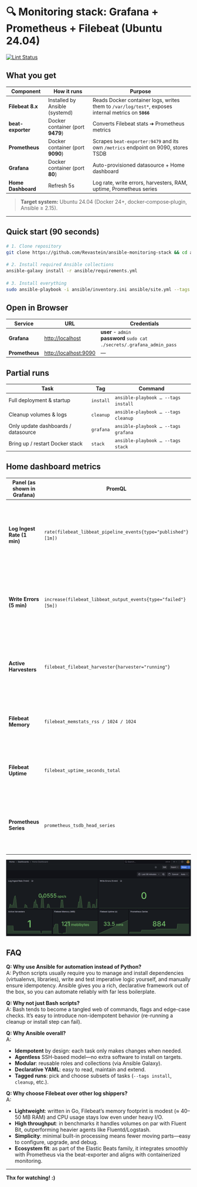 # 🔍 Monitoring stack: Grafana + Prometheus + Filebeat (Ubuntu 24.04)

[![Lint Status](https://github.com/Revastein/ansible-monitoring-stack/actions/workflows/lint.yml/badge.svg)](https://github.com/Revastein/ansible-monitoring-stack/actions/workflows/lint.yml)

## What you get

| Component          | How it runs                      | Purpose                                                                                              |
|--------------------|----------------------------------|------------------------------------------------------------------------------------------------------|
| **Filebeat 8.x**   | Installed by Ansible (systemd)   | Reads Docker container logs, writes them to `/var/log/test*`, exposes internal metrics on **`5066`** |
| **beat-exporter**  | Docker container (port **9479**) | Converts Filebeat stats ➔ Prometheus metrics                                                         |
| **Prometheus**     | Docker container (port **9090**) | Scrapes `beat-exporter:9479` and its own `/metrics` endpoint on 9090, stores TSDB                    |
| **Grafana**        | Docker container (port **80**)   | Auto-provisioned datasource + Home dashboard                                                         |
| **Home Dashboard** | Refresh 5s                       | Log rate, write errors, harvesters, RAM, uptime, Prometheus series                                   |                                   |

> **Target system:** Ubuntu 24.04 (Docker 24+, docker‑compose‑plugin, Ansible ≥ 2.15).

---

## Quick start (90 seconds)

```bash
# 1. Clone repository
git clone https://github.com/Revastein/ansible-monitoring-stack && cd ansible-monitoring-stack

# 2. Install required Ansible collections
ansible-galaxy install -r ansible/requirements.yml

# 3. Install everything
sudo ansible-playbook -i ansible/inventory.ini ansible/site.yml --tags install
```

## Open in Browser

| Service        | URL                     | Credentials                                                                    |
|----------------|-------------------------|--------------------------------------------------------------------------------|
| **Grafana**    | <http://localhost>      | **user** - `admin` <br/> **password** `sudo cat ./secrets/.grafana_admin_pass` |
| **Prometheus** | <http://localhost:9090> | —                                                                              |

## Partial runs

| Task                                | Tag       | Command                             |
|-------------------------------------|-----------|-------------------------------------|
| Full deployment & startup           | `install` | `ansible-playbook … --tags install` |
| Cleanup volumes & logs              | `cleanup` | `ansible-playbook … --tags cleanup` |
| Only update dashboards / datasource | `grafana` | `ansible-playbook … --tags grafana` |
| Bring up / restart Docker stack     | `stack`   | `ansible-playbook … --tags stack`   |

## Home dashboard metrics

| Panel (as shown in Grafana) | PromQL                                                         | What it tells you & why it matters                                                                                                                                     |
|-----------------------------|----------------------------------------------------------------|------------------------------------------------------------------------------------------------------------------------------------------------------------------------|
| **Log Ingest Rate (1 min)** | `rate(filebeat_libbeat_pipeline_events{type="published"}[1m])` | Average number of log events published per second over the last minute. **Spike** = heavy load or error burst; **drop to 0** = Filebeat may have stopped reading logs. |
| **Write Errors (5 min)**    | `increase(filebeat_libbeat_output_events{type="failed"}[5m])`  | Count of log events Filebeat failed to ship in the last 5 minutes. Any non‑zero value warrants a look at network/storage health.                                       |
| **Active Harvesters**       | `filebeat_filebeat_harvester{harvester="running"}`             | How many harvester jobs are currently reading log files. Sudden changes hint at container churn or autodiscovery issues.                                               |
| **Filebeat Memory**         | `filebeat_memstats_rss / 1024 / 1024`                          | Resident memory used by Filebeat (in MB). Keeps leak or oversizing visible on low‑RAM hosts.                                                                           |
| **Filebeat Uptime**         | `filebeat_uptime_seconds_total`                                | How long Filebeat has been running without restart. Frequent resets point to crashes or restarts by systemd.                                                           |
| **Prometheus Series**       | `prometheus_tsdb_head_series`                                  | Number of active time‑series in Prometheus. A fast‑growing count signals the need for more RAM or sharding.                                                            |

![img.png](metrics.png)

## FAQ

**Q: Why use Ansible for automation instead of Python?**  
A: Python scripts usually require you to manage and install dependencies (virtualenvs, libraries), write and test
imperative logic yourself, and manually ensure idempotency. Ansible gives you a rich, declarative framework out of the
box, so you can automate reliably with far less boilerplate.

**Q: Why not just Bash scripts?**  
A: Bash tends to become a tangled web of commands, flags and edge-case checks. It’s easy to introduce non-idempotent
behavior (re-running a cleanup or install step can fail).

**Q: Why Ansible overall?**  
A:

- **Idempotent** by design: each task only makes changes when needed.
- **Agentless** SSH-based model—no extra software to install on targets.
- **Modular**: reusable roles and collections (via Ansible Galaxy).
- **Declarative YAML**: easy to read, maintain and extend.
- **Tagged runs**: pick and choose subsets of tasks (`--tags install`, `cleanup`, etc.).

**Q: Why choose Filebeat over other log shippers?**  
A:

- **Lightweight**: written in Go, Filebeat’s memory footprint is modest (≈ 40–50 MB RAM) and CPU usage stays low even
  under heavy I/O.
- **High throughput**: in benchmarks it handles volumes on par with Fluent Bit, outperforming heavier agents like
  Fluentd/Logstash.
- **Simplicity**: minimal built-in processing means fewer moving parts—easy to configure, upgrade, and debug.
- **Ecosystem fit**: as part of the Elastic Beats family, it integrates smoothly with Prometheus via the beat-exporter
  and aligns with containerized monitoring.

---

**Thx for watching! :)️**